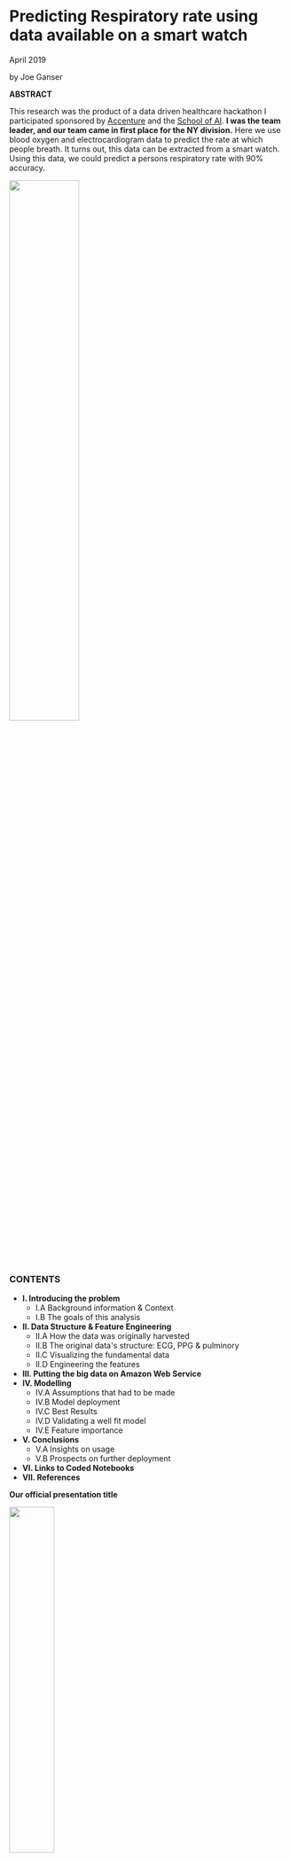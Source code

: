 
# Predicting Respiratory rate using data available on a smart watch

April 2019

by Joe Ganser

**ABSTRACT**

This research was the product of a data driven healthcare hackathon I participated sponsored by [Accenture](https://www.accenture.com) and the [School of AI](https://www.theschool.ai/). **I was the team leader, and our team came in first place for the NY division.** Here we use blood oxygen and electrocardiogram data to predict the rate at which people breath. It turns out, this data can be extracted from a smart watch. Using this data, we could predict a persons respiratory rate with 90% accuracy.

<img src='https://raw.githubusercontent.com/JoeGanser/Predicting_Respiratory_Rate/master/images/group_shot.jpg' width='50%' height='50%'>

### CONTENTS
* **I. Introducing the problem**
   * I.A Background information & Context
   * I.B The goals of this analysis   
* **II. Data Structure & Feature Engineering**
    * II.A How the data was originally harvested
    * II.B The original data's structure: ECG, PPG & pulminory
    * II.C Visualizing the fundamental data
    * II.D Engineering the features
* **III. Putting the big data on Amazon Web Service**
* **IV. Modelling**
    * IV.A Assumptions that had to be made
    * IV.B Model deployment
    * IV.C Best Results
    * IV.D Validating a well fit model
    * IV.E Feature importance
* **V. Conclusions**
    * V.A Insights on usage
    * V.B Prospects on further deployment
* **VI. Links to Coded Notebooks**
* **VII. References**

**Our official presentation title**

<img src='https://raw.githubusercontent.com/JoeGanser/Predicting_Respiratory_Rate/master/images/catching_your_breath.png' width='40%' height='40%'>

# I. Introducing the problem 

**Background information & Context**

[Electrocardiogram (ECG)](https://en.wikipedia.org/wiki/Electrocardiography) data and [photoplethysmogram (PPG)](https://en.wikipedia.org/wiki/Photoplethysmogram#Photoplethysmograph) data are extremely useful in healthcare. They are used to assist in diagnostic methods for a wide array of diseases. ECG measures cardiac properties and PPG data measures blood oxygen levels using optical instruments. (1,2)

Both ECG and PPG data can be extracted from a smart watch at the same level of accuracy and precisions of machines found in hospitals. ECG and PPG can be combined to predict breathing rate, and using the combination of all this data (3,4,5).

The data used for this analysis was not actually collected from a smart watch, but smart watches have the capability to collect the same data. The data used in this analysis was from 53 patients in intensive care, where their ECG, PPG and breathing rates were measured. (4,5,6)

<img src='https://raw.githubusercontent.com/JoeGanser/Predicting_Respiratory_Rate/master/images/smart_watch.png' width='50%' height='50%'>

**Goals of the analysis**

The goal was to use supervised machine learning techniques to predict a persons breathing rate using real time, continuous PPG and ECG data.

In conjunction, it was also our goal to investigate the feasibility of using this type of data for enhancing diagnostic processes in healthcare. We ended by speculating on the market evolution of technology that integrates these methods.

# II. Data Structure & Feature Engineering

**How the data was originally harvested**

The data used for this analysis was time series recorded from 53 ICU patients, in age ranges between 19-84. Both male and female patients were present. They were recorded using hospital based ECG and PPG devices, and a breathing apparatus. Continuous measurements for each patient were made across apporximately 8 minutes (6).

**The original data's structure: ECG, PPG & pulminory**

The data was aggregated from two fundamental sources - one which was collected at 1Hz and the other at 125Hz. These were then joined in a left outer manor. Some of the key features were;

* Respiratory rate (the supervised learning target)
* Pulse
* Blood oxygen level
* Pleth (pulmonary data)
* V (voltage)
* AVR
* II


The 1Hz data looked like this;

Time (s)| HR| PULSE| SpO2
---|---|---|---
0|93|92|96
1|92|92|96
2|92|92|96
3|92|93|96
4|92|93|96

The 125Hz data looked like this;

Time (s)| RESP| PLETH| II| V| AVR
---|---|---|---|---|---
0.0|0.25806|0.59531|-0.058594|0.721569|0.859379
0.008|0.26393|0.59042|-0.029297|0.69608|0.69531
0.016|0.269790|0.58358|0.179690|0.7|0.45508
0.024|0.27566|0.57771|0.84375|0.32941|0.041016
0.032|0.2825|0.57283|1.3184|0.078431|-0.099609

After combining with left outer join, we got;

Time (s)| RESP| PLETH| V| AVR| II| HR| PULSE| SpO2
---|---|---|---|---|---|---|---|---
0.0|0.25806|0.59531|0.721569|0.859379|-0.0585944|93|92|96
0.008|0.26393|0.59042|0.69608|0.69531|-0.029297|93|92|96
0.016|0.269790|0.58358|0.7|0.45508|0.17969|93|92|96
0.024|0.27566|0.57771|0.32941|0.041016|0.84375|93|92|96
0.032|0.2825|0.57283|0.078431|-0.099609|1.3184|93|92|96

For each person in the study, this amounted to about 60,000 rows. When all 53 people were combined, we were left with approximately 2.7 million rows (about 1.2Gb of data.)

**Visualizing the fundamental data**

The data was fundamentally time series based. Here are a few snapshots of some of the key features;
<img src='https://raw.githubusercontent.com/JoeGanser/Predicting_Respiratory_Rate/master/images/graphics.png' width='60%' height='60%'>

**Feature engineering**

Considering the aggregation of the data from 125Hz, the values of the metrics varied quite a bit in each second. Thus, summary statistics of the 125 values collected each second could be engineered into features. Specifically, these features were;

* Max value
* Min value
* Mean value
* Kurtosis value
* Skew value

(Over the distribution of the 125 measurements made each second). To create these features, a function was created.


```python
from scipy.stats import kurtosis,skew

def make_features(frame):
    frame.fillna(numerics.mean(),inplace=True) 
    Hz_125_cols = [' RESP', ' PLETH', ' V', ' AVR', ' II']
    Min = frame[Hz_125_cols+['sec']].groupby('sec').min()
    Min.columns = [i+'_Min' for i in Min.columns]
    Max = frame[Hz_125_cols+['sec']].groupby('sec').max()
    Max.columns = [i+'_Max' for i in Max.columns]
    Mean = frame[Hz_125_cols+['sec']].groupby('sec').mean()
    Mean.columns = Mean.columns = [i+'_Mean' for i in Mean.columns]
    Kurt = frame[Hz_125_cols+['sec']].groupby('sec').agg(lambda x: kurtosis(x))
    Kurt.columns = [i+'_Kurt' for i in Kurt.columns]
    Skw = frame[Hz_125_cols+['sec']].groupby('sec').agg(lambda x: skew(x))
    Skw.columns = [i+'_Skw' for i in Skw.columns]
    summary_frames = [Min,Max,Mean,Kurt,Skw]
    one_sec_summary = pd.concat(summary_frames,axis=1).reset_index()
    frame = frame.merge(one_sec_summary,on='sec',how='outer')
    return frame
```

Time (s)| RESP| PLETH| V| AVR| II| HR| PULSE| SpO2| RESP_Min| PLETH_Min| V_Min| AVR_Min| II_Min| RESP_Max| PLETH_Max| V_Max| AVR_Max| II_Max| RESP_Mean| PLETH_Mean| V_Mean| AVR_Mean| II_Mean| RESP_Kurt| PLETH_Kurt| V_Kurt| AVR_Kurt| II_Kurt| RESP_Skw| PLETH_Skw| V_Skw| AVR_Skw| II_Skw
---|---|---|---|---|---|---|---|---|---|---|---|---|---|---|---|---|---|---|---|---|---|---|---|---|---|---|---|---|---|---|---|---|---
0.0|0.25806|0.59531|0.72157|0.85938|-0.05859|93|92|96|0.25806|0.37732|0.07451|-0.09961|-0.21484|1.0|0.59531|0.87059|1.0254|1.3438|0.70822|0.46446|0.75551|0.81947|-0.02431|-1.40052|-1.08775|10.3465|13.15985|13.94906|-0.24258|0.48232|-3.05758|-3.3357|3.5823
0.008|0.26393|0.59042|0.69608|0.69531|-0.0293|93|92|96|0.25806|0.37732|0.07451|-0.09961|-0.21484|1.0|0.59531|0.87059|1.0254|1.3438|0.70822|0.46446|0.75551|0.81947|-0.02431|-1.40052|-1.08775|10.3465|13.15985|13.94906|-0.24258|0.48232|-3.05758|-3.3357|3.5823
0.016|0.26979|0.58358|0.7|0.45508|0.17969|93|92|96|0.25806|0.37732|0.07451|-0.09961|-0.21484|1.0|0.59531|0.87059|1.0254|1.3438|0.70822|0.46446|0.75551|0.81947|-0.02431|-1.40052|-1.08775|10.3465|13.15985|13.94906|-0.24258|0.48232|-3.05758|-3.3357|3.5823
0.024|0.27566|0.57771|0.32941|0.04102|0.84375|93|92|96|0.25806|0.37732|0.07451|-0.09961|-0.21484|1.0|0.59531|0.87059|1.0254|1.3438|0.70822|0.46446|0.75551|0.81947|-0.02431|-1.40052|-1.08775|10.3465|13.15985|13.94906|-0.24258|0.48232|-3.05758|-3.3357|3.5823
0.032|0.2825|0.57283|0.07843|-0.09961|1.3184|93|92|96|0.25806|0.37732|0.07451|-0.09961|-0.21484|1.0|0.59531|0.87059|1.0254|1.3438|0.70822|0.46446|0.75551|0.81947|-0.02431|-1.40052|-1.08775|10.3465|13.15985|13.94906|-0.24258|0.48232|-3.05758|-3.3357|3.5823

# III. Putting the big data on Amazon Web Service

During the hackathon, Accenture provided us with a $125 gift certificate to create and Amazon Web Service EC2 instance.

This enabled us to use a p3.2x large instance, putting 1.2Gb into the system. Despite our enhanced processing capability, it was still challenging and time consuming to run all the models. It took approximately 6-10 minutes to run the full models on AWS.

# IV. Modelling

Multiple attempts using regression techniques were made to model the data. Using resp as our target, our goal was to optimize performance on the metrics of;
* R2 score
* Mean squared error
* Model evaluation time (seconds)

**Assumptions that had to be made**

To make a regression analysis on time series data, we had to assume the time series is itself stationary. This means that the value of the feature we're analyzing has an average and variance that is constant in time.

Stated mathematically, the assumptions were;

<img src='https://raw.githubusercontent.com/JoeGanser/Time_Series_Of_Bitcoin_Ethereum/master/Crypto_8_2017_Files/stationarity_criteria.png' width='70%' height='70%'>

Are these assumptions valid or realistic? Yes definitiely so. Why? Because the people who were being studied in the original analysis for which the data is being collected were laying down in bed throughout the study. Thus, the there was no stimulus to change in the time series, and it can be assumed to have a constant trend.

**Model Development**

A function was created to put the data through a pipeline for which it was fitted and scored on several different types of models. The models that were compared were

* Ordinary Least Squares
* Lasso Regression
* Elastic Net Regression
* Ridge regression
* Bayesian Ridge
* K-neighbors regression
* Random Forest Regression


The function that produced this system was this;


```python
import time
import numpy as np
from sklearn.metrics import r2_score,mean_squared_error,mean_absolute_error
from sklearn.linear_model import Lasso,Ridge,ElasticNet, BayesianRidge, LinearRegression
from sklearn import neighbors
from sklearn.ensemble import RandomForestRegressor
from sklearn.model_selection import train_test_split

models = {'OLS':LinearRegression(),'ElasticNet':ElasticNet(),
          'BayesianRidge':BayesianRidge(),'Lasso':Lasso(),
         'Ridge':Ridge(),'KNN':neighbors.KNeighborsRegressor(),
         'rff':RandomForestRegressor()}

def model_performance(X,y):
    times =[]
    keys = []
    mean_squared_errors = []
    mean_abs_error = []
    R2_scores = []
    X_train, X_test, y_train, y_test = train_test_split(X, y, test_size=0.3, random_state=10)

    for k,v in models.items():
        model = v
        t0=time.time()
        model.fit(X_train, y_train)
        train_time = time.time()-t0
        t1 = time.time()
        pred = model.predict(X_test)
        predict_time = time.time()-t1
        pred = pd.Series(pred)
        Time_total = train_time+predict_time
        times.append(Time_total)
        R2_scores.append(r2_score(y_test,pred))
        mean_squared_errors.append(mean_squared_error(y_test,pred))
        mean_abs_error.append(mean_absolute_error(y_test,pred))
        keys.append(k)
    table = pd.DataFrame({'model':keys, 'RMSE':mean_squared_errors,'MAE':mean_abs_error,'R2 score':R2_scores,'time':times})
    table['RMSE'] = table['RMSE'].apply(lambda x: np.sqrt(x))
    return table

model_performance(X,y)
```

**Best Results**

After running this function, we got a table of performance metrics for each model. Note this is when we run on one only one person's data. If we ran on everyone in the study, the metrics were approximately the same.

model|R2 score|time(s)|RMSE
---|---|---|---
Random Forest|0.90017|2.85901|0.11014
KNN|0.82439|4.02399|0.12569
BayesianRidge|0.53836|0.076529|0.203805
Ridge|0.53835|0.02263|0.20380
OLS|0.53835|0.36989|0.20380
ElasticNet|-1.24037e-05|0.02514|0.29996
Lasso|-1.24037e-05|0.02388|0.29996

Clearly, it was the random forest regressor that achieved the best results.

**Validating a well fit model**

Aside from simply metrics of performance, it's also good to look at how well the model has been fit. Here we see distribution of errors on the train set and the test set;

<img src='https://raw.githubusercontent.com/JoeGanser/Predicting_Respiratory_Rate/master/images/RF_fit.png' width='80%' height='80%'>

The frequency count may be slightly different in scale, but this is ok because its size difference is proprotional to the size differences in the train set and the test set.

**Feature importance**

One of the beauties of the random forest package, is it allows us to create an output describing the magnitude of feature importances.

<img src='https://raw.githubusercontent.com/JoeGanser/Predicting_Respiratory_Rate/master/images/feature_importance.png' width='80%' height='80%'>

It was also noticed that if we eliminated the plethysmogram data, we could still predict breathing rate with upto about 80% accuracy.

# V. Conclusions

We can draw a few conclusions.
* Using a persons plethysmogram and electrocardiogram data we can predict their respiratory rate with 90% accuracy.
* If we train on multiple people's data, we predict anyone's respiratory rate with very good data.
    
    
**Insights on usage**

Being able to predict user's breathing rate with home based wearable technology opens up a lot of opportunities for healthcare. This can allow us to do things such as;

* Have doctors monitor our health at home
* Enhance and assist with continuous health monitoring
* Prevent major health crises before they occur.

**Prospects on further usage**

Perhaps these algorithms and data collection techniques can be put into smart watch/phone apps. Software could be created that allows for automation of doctor patient interaction, notifying healthcare professionals in real time when a serious issue arises.

Smart watches might save lives one day!

<img src='https://raw.githubusercontent.com/JoeGanser/Predicting_Respiratory_Rate/master/images/smart_watch_ECG.gif'>

# VI. Links to coded notebooks

* [Downloading and aggregating the data](https://github.com/JoeGanser/Predicting_Respiratory_Rate/blob/master/download_data.ipynb)
* [Modelling the data](https://github.com/JoeGanser/Predicting_Respiratory_Rate/blob/master/Modelling_Comparison_on_person12.ipynb)
* [Random forest performance](https://github.com/JoeGanser/Predicting_Respiratory_Rate/blob/master/random_forest_performance.ipynb)
* [Main github repository](https://github.com/JoeGanser/Predicting_Respiratory_Rate/)

# VII. References
1. **Electrocardiogram (ECG)** https://en.wikipedia.org/wiki/Electrocardiography
2. **Photoplethysmogram (PPG)** https://en.wikipedia.org/wiki/Photoplethysmogram#Photoplethysmograph
3. **Probabilistic Estimation of Respiratory Rate from Wearable Sensors, Pimentel, Charlton, Clifton, Institute of Biomedical Engineering, Oxford University** http://www.robots.ox.ac.uk/~davidc/pubs/springer2015.pdf
4. **PPG data can be extracted using smart watches:** https://www.ncbi.nlm.nih.gov/pubmed/26737690
5. **ECG data cen be extracted using smart watches:** https://www.theatlantic.com/technology/archive/2019/02/the-apple-watch-ekgs-hidden-purpose/573385/
6. **Clinical data on breathing rates, ppg, and ecg data from ICU patients** https://physionet.org/physiobank/database/
